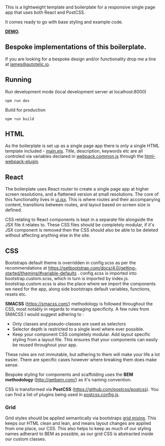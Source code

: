 
This is a lightweight template and boilerplate for a responsive single page app that uses both React and PostCSS.

It comes ready to go with base styling and example code.

**[DEMO](https://jameswestwood.github.io/webpack-react-postcss-boilerplate/).**

## Bespoke implementations of this boilerplate.

If you are looking for a bespoke design and/or functionality drop me a line at [james@autotelic.io](mailto:james@autotelic.io).

## Running

Run development mode (local development server at localhost:8000)
```
npm run dev
```

Build for production
```
npm run build
```

## HTML

As the boilerplate is set up as a single page app there is only a single HTML template included - [main.ejs](/src/templates/main.ejs). Title, description, keywords etc are all controled via variables declared in [webpack.common.js](/webpack.common.js) through the [html-webpack-plugin](https://github.com/jantimon/html-webpack-plugin).

## React

The boilerplate uses React router to create a single page app at higher screen resolutions, and a flattened version at small resolutions. The core of this functionality lives in [ui.jsx](/src/js/components/ui.jsx). This is where routes and their accompanying content, transitions between routes, and layout based on screen size is defined.

CSS relating to React components is kept in a separate file alongside the JSX file it relates to. These CSS files should be completely modular, if it's JSX component is removed then the CSS should also be able to be deleted without affecting anything else in the site.

## CSS

Bootstraps default theme is overridden in config.scss as per the recommendations at https://getbootstrap.com/docs/4.0/getting-started/theming/#variable-defaults . config.scss is imported into bootstrap.custom.scss, which in turn is imported by index.js. bootstrap.custom.scss is also the place where we import the components we need for the app, along side bootstraps default variables, functions, resets etc.

**SMACSS** (https://smacss.com/) methodology is followed throughout the CSS, most notably in regards to managing specificity. A few rules from SMACSS I would suggest adhering to :

- Only classes and pseudo-classes are used as selectors
- Selector depth is restricted to a single level where ever possible.
- Keep your component CSS completely modular. Add layout specific styling from a layout file. This ensures that your components can easily be reused throughout your app.

These rules are not immutable, but adhering to them will make your life a lot easier. There are specific cases however where breaking them does make sense.

Bespoke styling for components and scaffolding uses the **BEM methodology** (http://getbem.com/) as it's naming convention.

CSS is transformed via **PostCSS** (https://github.com/postcss/postcss). You can find a list of plugins being used in [postcss.config.js](postcss.config.js).

### Grid

Grid styles should be applied semantically via bootstraps [grid mixins](https://getbootstrap.com/docs/4.0/layout/grid/#mixins). This keeps our HTML clean and lean, and means layout changes are applied from one place, our CSS. This also helps to keep as much of our styling names adherant to BEM as possible, as our grid CSS is abstracted inside our custom classes.
